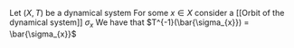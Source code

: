 Let $(X,T)$ be a dynamical system
For some $x \in X$ consider a [[Orbit of the dynamical system]] $\sigma_{x}$ 
We have that $T^{-1}(\bar{\sigma_{x}}) = \bar{\sigma_{x}}$  